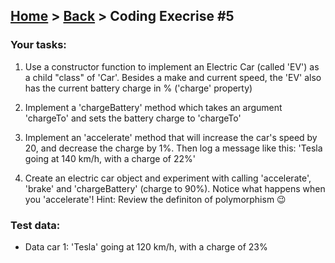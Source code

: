 ## [Home](../../../README.md) > [Back](../lesson.md) > Coding Execrise #5

### Your tasks:

1. Use a constructor function to implement an Electric Car (called 'EV') as a child "class" of 'Car'. Besides a make and current speed, the 'EV' also has the current battery charge in % ('charge' property)

2. Implement a 'chargeBattery' method which takes an argument 'chargeTo' and sets the battery charge to 'chargeTo'

3. Implement an 'accelerate' method that will increase the car's speed by 20, and decrease the charge by 1%. Then log a message like this: 'Tesla going at 140 km/h, with a charge of 22%'

4. Create an electric car object and experiment with calling 'accelerate', 'brake' and 'chargeBattery' (charge to 90%). Notice what happens when you 'accelerate'! Hint: Review the definiton of polymorphism 😉

### Test data:

- Data car 1: 'Tesla' going at 120 km/h, with a charge of 23%
